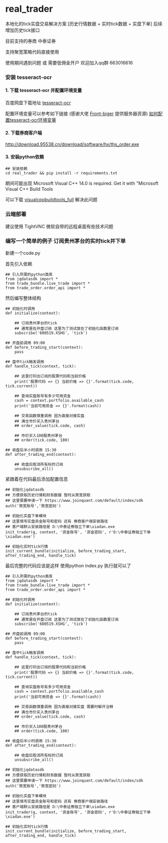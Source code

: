 # real_trader

本地化的tick实盘交易解决方案 [历史行情数据 + 实时tick数据 + 实盘下单] 后续增加历史tick接口

目前支持的券商 中泰证券

支持聚宽策略代码直接使用

使用期间遇到问题 或 需要低佣金开户 欢迎加入qq群 663016616 

### 安装 tesseract-ocr 

#### 1. 下载 tesseract-ocr 并配置环境变量

百度网盘下载地址 <a href="https://pan.baidu.com/s/1ZQTx3t9ICVMaXyzqRRLwcA" >tesseract-ocr</a>


配置环境变量可以参考如下链接 (感谢大佬 <a href="https://github.com/Front-biger" >Front-biger</a> 提供服务器资源)
<a href="http://120.78.191.105/Install/tesseract.html" >如何配置tesseract-ocr环境变量</a>

#### 2. 下载券商客户端
http://download.95538.cn/download/software/hx/ths_order.exe

#### 3. 安装python依赖

```
## 安装依赖
cd real_trader && pip install -r requirements.txt
```

期间可能出现 Microsoft Visual C++ 14.0 is required. Get it with "Microsoft Visual C++ Build Tools

可以下载 <a href="https://pan.baidu.com/s/1VpQOyy3riFXmQobugLNcyQ" >visualcppbuildtools_full</a> 解决此问题

### 云端部署
建议使用 TightVNC 微软自带的远程桌面有些技术问题

###  编写一个简单的例子 订阅贵州茅台的实时tick并下单

新建一个code.py

首先引入依赖

```
## 引入所需的python类库
from jqdatasdk import *
from trade_bundle.live_trade import *
from trade_order.order_api import *    
```

然后编写整体结构 

```
## 初始化时调用
def initialize(context):

	## 订阅贵州茅台的tick
	## 通常是在开盘订阅 这里为了测试放在了初始化函数里订阅
	subscribe('600519.XSHG', 'tick')
	
## 开盘前调用 09:00
def before_trading_start(context):
	pass
	
## 盘中tick触发调用
def handle_tick(context, tick):
	
	## 这里打印出订阅的股票代码和当前价格
	print('股票代码 => {} 当前价格 => {}'.format(tick.code, tick.current))
	
	## 查询实盘账号有多少可用资金
	cash = context.portfolio.available_cash
	print('当前可用资金 => {}'.format(cash))
	
	## 交易函数慎重调用 因为直接对接实盘
	## 满仓市价买入贵州茅台
	## order_value(tick.code, cash)
	
	## 市价买入100股贵州茅台
	## order(tick.code, 100)
	
## 收盘后半小时调用 15:30
def after_trading_end(context):
	
	## 收盘后取消所有标的订阅
	unsubscribe_all()
```

紧跟着在代码最后添加配置信息

```
## 初始化jqdatasdk 
## 方便获取历史行情和财务数据 暂时从聚宽获取
## 这里需要申请一下 https://www.joinquant.com/default/index/sdk
auth('聚宽账号','聚宽密码')

## 初始化实盘下单模块 
## 这里填写实盘资金账号和密码 还有 券商客户端安装路径 
## 客户端默认安装路径是 D:\中泰证券独立下单\xiadan.exe
init_trader(g, context, '资金账号', '资金密码', r'D:\中泰证券独立下单\xiadan.exe')

## 初始化实时tick行情
init_current_bundle(initialize, before_trading_start, after_trading_end, handle_tick)
```

最后完整的代码应该是这样 使用python index.py 执行就可以了

```
## 引入所需的python类库
from jqdatasdk import *
from trade_bundle.live_trade import *
from trade_order.order_api import *   

## 初始化时调用
def initialize(context):
	
	## 订阅贵州茅台的tick
	## 通常是在开盘订阅 这里为了测试放在了初始化函数里订阅
	subscribe('600519.XSHG', 'tick')
	
## 开盘前调用 09:00
def before_trading_start(context):
	pass
	
## 盘中tick触发调用
def handle_tick(context, tick):
	
	## 这里打印出订阅的股票代码和当前价格
	print('股票代码 => {} 当前价格 => {}'.format(tick.code, tick.current))
	
	## 查询实盘账号有多少可用资金
	cash = context.portfolio.available_cash
	print('当前可用资金 => {}'.format(cash))
	
	## 交易函数慎重调用 因为直接对接实盘 需要时解开注释
	## 满仓市价买入贵州茅台
	## order_value(tick.code, cash)
	
	## 市价买入100股贵州茅台
	## order(tick.code, 100)
	
## 收盘后半小时调用 15:30
def after_trading_end(context):
	
	## 收盘后取消所有标的订阅
	unsubscribe_all()
	
## 初始化jqdatasdk 
## 方便获取历史行情和财务数据 暂时从聚宽获取
## 这里需要申请一下 https://www.joinquant.com/default/index/sdk
auth('聚宽账号','聚宽密码')

## 初始化实盘下单模块 
## 这里填写实盘资金账号和密码 还有 券商客户端安装路径 
## 客户端默认安装路径是 D:\中泰证券独立下单\xiadan.exe
init_trader(g, context, '资金账号', '资金密码', r'D:\中泰证券独立下单\xiadan.exe')

## 初始化实时tick行情
init_current_bundle(initialize, before_trading_start, after_trading_end, handle_tick)
```
